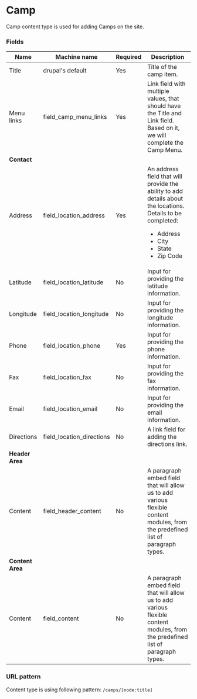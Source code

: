 # Camp
Camp content type is used for adding Camps on the site.

### Fields
| Name  | Machine name | Required | Description |
| ------------- | ------------- | ------------- | ------------- |
| Title  | drupal's default  | Yes | Title of the camp item. |
| Menu links | field\_camp\_menu_links  | Yes | Link field with multiple values, that should have the Title and Link field. Based on it, we will complete the Camp Menu. |
| **Contact** ||||
| Address | field\_location_address | Yes | An address field that will provide the ability to add details about the locations. Details to be completed: <ul><li>Address</li><li>City</li><li>State</li><li>Zip Code</li></ul> |
| Latitude | field\_location_latitude | No | Input for providing the latitude information. |
| Longitude | field\_location_longitude | No | Input for providing the longitude information. |
| Phone | field\_location_phone | Yes | Input for providing the phone information. |
| Fax | field\_location_fax | No | Input for providing the fax information. |
| Email | field\_location_email | No | Input for providing the email information. |
| Directions | field\_location_directions | No | A link field for adding the directions link. |
| **Header Area** ||||
| Content | field\_header_content | No | A paragraph embed field that will allow us to add various flexible content modules, from the predefined list of paragraph types. |
| **Content Area** ||||
| Content | field_content | No | A paragraph embed field that will allow us to add various flexible content modules, from the predefined list of paragraph types. |

### URL pattern

Content type is using following pattern:
`/camps/[node:title]`